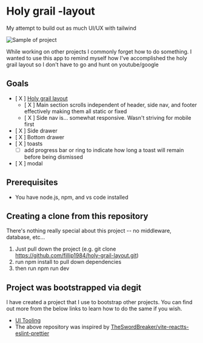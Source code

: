 # Holy grail -layout

My attempt to build out as much UI/UX with tailwind

![Sample of project](./documentation/sample.gif)

While working on other projects I commonly forget how to do something. I wanted to use this app to remind myself how I've accomplished the holy grail layout so I don't have to go and hunt on youtube/google

## Goals

- [ X ] [Holy grail layout](<https://en.wikipedia.org/wiki/Holy_grail_(web_design>)
  - [ X ] Main section scrolls independent of header, side nav, and footer effectively making them all static or fixed
  - [ X ] Side nav is... somewhat responsive. Wasn't striving for mobile first
- [ X ] Side drawer
- [ X ] Bottom drawer
- [ X ] toasts
  - [ ] add progress bar or ring to indicate how long a toast will remain before being dismissed
- [ X ] modal

## Prerequisites

- You have node.js, npm, and vs code installed

## Creating a clone from this repository

There's nothing really special about this project -- no middleware, database, etc...

1) Just pull down the project (e.g. git clone <https://github.com/fillip1984/holy-grail-layout.git>)
2) run npm install to pull down dependencies
3) then run npm run dev

## Project was bootstrapped via degit

I have created a project that I use to bootstrap other projects. You can find out more from the below links to learn how to do the same if you wish.

- [UI Tooling](<https://github.com/fillip1984/ui-tooling-2>)
- The above repository was inspired by [TheSwordBreaker/vite-reactts-eslint-prettier](https://raw.githubusercontent.com/TheSwordBreaker/vite-reactts-eslint-prettier/main/README.md)
